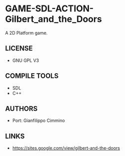 # GAME-SDL-ACTION-Gilbert_and_the_Doors
A 2D Platform game. 

## LICENSE
* GNU GPL V3

## COMPILE TOOLS
* SDL
* C++
 
## AUTHORS
* Port: Gianfilippo Cimmino

## LINKS
* https://sites.google.com/view/gilbert-and-the-doors
